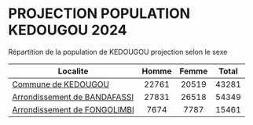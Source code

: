 # PROJECTION POPULATION KEDOUGOU 2024
	
Répartition de la population de KEDOUGOU projection selon le sexe
	
| Localite  | Homme | Femme | Total |
| --------- |:-----:|:-----:|:-----:|
| [Commune de KEDOUGOU](KEDOUGOU) | 22761 | 20519 | 43281 |
| [Arrondissement de BANDAFASSI](BANDAFASSI) | 27831 | 26518 | 54349 |
| [Arrondissement de FONGOLIMBI](FONGOLIMBI) | 7674 | 7787 | 15461 |
